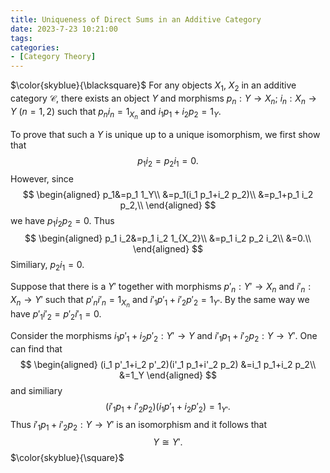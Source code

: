 ```yaml
---
title: Uniqueness of Direct Sums in an Additive Category
date: 2023-7-23 10:21:00
tags: 
categories: 
- [Category Theory]
---
```



$\color{skyblue}{\blacksquare}$ For any objects $X_1$, $X_2$ in an additive category $\mathcal{C}$, there exists an object $Y$ and morphisms $p_n:Y\to X_n$; $i_n:X_n\to Y$ $(n=1,2)$ such that $p_n i_n=1_{X_n}$ and $i_1 p_1+i_2 p_2=1_Y$. 

To prove that such a $Y$ is unique up to a unique isomorphism, we first show that
$$
p_1 i_2=p_2 i_1=0.
$$
However, since
$$
\begin{aligned}
p_1&=p_1 1_Y\\
&=p_1(i_1 p_1+i_2 p_2)\\
&=p_1+p_1 i_2 p_2,\\
\end{aligned}
$$
we have $p_1 i_2 p_2=0$. Thus
$$
\begin{aligned}
p_1 i_2&=p_1 i_2 1_{X_2}\\
&=p_1 i_2 p_2 i_2\\
&=0.\\
\end{aligned}
$$
Similiary, $p_2 i_1=0$. 

Suppose that there is a $Y'$ together with morphisms $p'_n:Y'\to X_n$ and $i'_n: X_n\to Y'$ such that $p'_n i'_n=1_{X_n}$ and $i'_1 p'_1+i'_2 p'_2=1_{Y'}$. By the same way we have $p'_1 i'_2=p'_2 i'_1=0$. 

Consider the morphisms $i_1 p'_1+i_2 p'_2:Y'\to Y$ and $i'_1 p_1+i'_2 p_2:Y\to Y'$. One can find that
$$
\begin{aligned}
(i_1 p'_1+i_2 p'_2)(i'_1 p_1+i'_2 p_2)
&=i_1 p_1+i_2 p_2\\
&=1_Y
\end{aligned}
$$
and similiary
$$
(i'_1 p_1+i'_2 p_2)(i_1 p'_1+i_2 p'_2)=1_{Y'}.
$$
Thus $i'_1 p_1+i'_2 p_2:Y\to Y'$ is an isomorphism and it follows that
$$
Y\cong Y'.
$$
$\color{skyblue}{\square}$ 